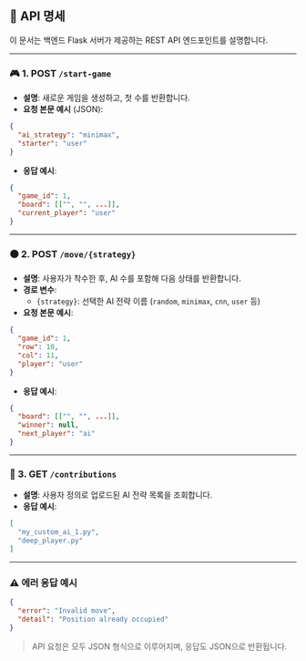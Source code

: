 ## 📡 API 명세

이 문서는 백엔드 Flask 서버가 제공하는 REST API 엔드포인트를 설명합니다.

---

### 🎮 1. POST `/start-game`
- **설명**: 새로운 게임을 생성하고, 첫 수를 반환합니다.
- **요청 본문 예시** (JSON):
```json
{
  "ai_strategy": "minimax",
  "starter": "user"
}
```
- **응답 예시**:
```json
{
  "game_id": 1,
  "board": [["", "", ...]],
  "current_player": "user"
}
```

---

### ⚫ 2. POST `/move/{strategy}`
- **설명**: 사용자가 착수한 후, AI 수를 포함해 다음 상태를 반환합니다.
- **경로 변수**:
  - `{strategy}`: 선택한 AI 전략 이름 (`random`, `minimax`, `cnn`, `user` 등)
- **요청 본문 예시**:
```json
{
  "game_id": 1,
  "row": 10,
  "col": 11,
  "player": "user"
}
```
- **응답 예시**:
```json
{
  "board": [["", "", ...]],
  "winner": null,
  "next_player": "ai"
}
```

---

### 🤖 3. GET `/contributions`
- **설명**: 사용자 정의로 업로드된 AI 전략 목록을 조회합니다.
- **응답 예시**:
```json
[
  "my_custom_ai_1.py",
  "deep_player.py"
]
```

---

### ⚠️ 에러 응답 예시
```json
{
  "error": "Invalid move",
  "detail": "Position already occupied"
}
```

> API 요청은 모두 JSON 형식으로 이루어지며, 응답도 JSON으로 반환됩니다.